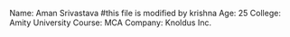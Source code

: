 Name: Aman Srivastava    #this file is modified by krishna
Age: 25
College: Amity University
Course: MCA
Company: Knoldus Inc.


